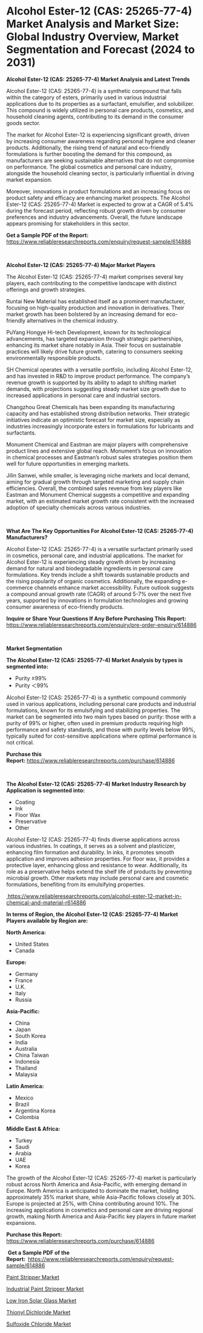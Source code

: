 <p><h1>Alcohol Ester-12 (CAS: 25265-77-4) Market Analysis and Market Size: Global Industry Overview, Market Segmentation and Forecast (2024 to 2031)</h1></p><p><strong>Alcohol Ester-12 (CAS: 25265-77-4) Market Analysis and Latest Trends</strong></p>
<p><p>Alcohol Ester-12 (CAS: 25265-77-4) is a synthetic compound that falls within the category of esters, primarily used in various industrial applications due to its properties as a surfactant, emulsifier, and solubilizer. This compound is widely utilized in personal care products, cosmetics, and household cleaning agents, contributing to its demand in the consumer goods sector.</p><p>The market for Alcohol Ester-12 is experiencing significant growth, driven by increasing consumer awareness regarding personal hygiene and cleaner products. Additionally, the rising trend of natural and eco-friendly formulations is further boosting the demand for this compound, as manufacturers are seeking sustainable alternatives that do not compromise on performance. The global cosmetics and personal care industry, alongside the household cleaning sector, is particularly influential in driving market expansion.</p><p>Moreover, innovations in product formulations and an increasing focus on product safety and efficacy are enhancing market prospects. The Alcohol Ester-12 (CAS: 25265-77-4) Market is expected to grow at a CAGR of 5.4% during the forecast period, reflecting robust growth driven by consumer preferences and industry advancements. Overall, the future landscape appears promising for stakeholders in this sector.</p></p>
<p><strong>Get a Sample PDF of the Report:&nbsp;</strong> <a href="https://www.reliableresearchreports.com/enquiry/request-sample/614886?utm_campaign=1512&utm_medium=2&utm_source=Github&utm_content=ia&utm_term=11122024&utm_id=alcohol-ester-12-cas-25265-77-4">https://www.reliableresearchreports.com/enquiry/request-sample/614886</a></p>
<p>&nbsp;</p>
<p><strong>Alcohol Ester-12 (CAS: 25265-77-4) Major Market Players</strong></p>
<p><p>The Alcohol Ester-12 (CAS: 25265-77-4) market comprises several key players, each contributing to the competitive landscape with distinct offerings and growth strategies. </p><p>Runtai New Material has established itself as a prominent manufacturer, focusing on high-quality production and innovation in derivatives. Their market growth has been bolstered by an increasing demand for eco-friendly alternatives in the chemical industry. </p><p>PuYang Hongye Hi-tech Development, known for its technological advancements, has targeted expansion through strategic partnerships, enhancing its market share notably in Asia. Their focus on sustainable practices will likely drive future growth, catering to consumers seeking environmentally responsible products.</p><p>SH Chemical operates with a versatile portfolio, including Alcohol Ester-12, and has invested in R&D to improve product performance. The company’s revenue growth is supported by its ability to adapt to shifting market demands, with projections suggesting steady market size growth due to increased applications in personal care and industrial sectors.</p><p>Changzhou Great Chemicals has been expanding its manufacturing capacity and has established strong distribution networks. Their strategic initiatives indicate an optimistic forecast for market size, especially as industries increasingly incorporate esters in formulations for lubricants and surfactants.</p><p>Monument Chemical and Eastman are major players with comprehensive product lines and extensive global reach. Monument’s focus on innovation in chemical processes and Eastman’s robust sales strategies position them well for future opportunities in emerging markets.</p><p>Jilin Sanwei, while smaller, is leveraging niche markets and local demand, aiming for gradual growth through targeted marketing and supply chain efficiencies. Overall, the combined sales revenue from key players like Eastman and Monument Chemical suggests a competitive and expanding market, with an estimated market growth rate consistent with the increased adoption of specialty chemicals across various industries.</p></p>
<p>&nbsp;</p>
<p><strong>What Are The Key Opportunities For Alcohol Ester-12 (CAS: 25265-77-4) Manufacturers?</strong></p>
<p><p>Alcohol Ester-12 (CAS: 25265-77-4) is a versatile surfactant primarily used in cosmetics, personal care, and industrial applications. The market for Alcohol Ester-12 is experiencing steady growth driven by increasing demand for natural and biodegradable ingredients in personal care formulations. Key trends include a shift towards sustainable products and the rising popularity of organic cosmetics. Additionally, the expanding e-commerce channels enhance market accessibility. Future outlook suggests a compound annual growth rate (CAGR) of around 5-7% over the next five years, supported by innovations in formulation technologies and growing consumer awareness of eco-friendly products.</p></p>
<p><strong>Inquire or Share Your Questions If Any Before Purchasing This Report:</strong> <a href="https://www.reliableresearchreports.com/enquiry/pre-order-enquiry/614886?utm_campaign=1512&utm_medium=2&utm_source=Github&utm_content=ia&utm_term=11122024&utm_id=alcohol-ester-12-cas-25265-77-4">https://www.reliableresearchreports.com/enquiry/pre-order-enquiry/614886</a></p>
<p>&nbsp;</p>
<p><strong>Market Segmentation</strong></p>
<p><strong>The Alcohol Ester-12 (CAS: 25265-77-4) Market Analysis by types is segmented into:</strong></p>
<p><ul><li>Purity ≥99%</li><li>Purity ＜99%</li></ul></p>
<p><p>Alcohol Ester-12 (CAS: 25265-77-4) is a synthetic compound commonly used in various applications, including personal care products and industrial formulations, known for its emulsifying and stabilizing properties. The market can be segmented into two main types based on purity: those with a purity of 99% or higher, often used in premium products requiring high performance and safety standards, and those with purity levels below 99%, typically suited for cost-sensitive applications where optimal performance is not critical.</p></p>
<p><strong>Purchase this Report:&nbsp;</strong><a href="https://www.reliableresearchreports.com/purchase/614886?utm_campaign=1512&utm_medium=2&utm_source=Github&utm_content=ia&utm_term=11122024&utm_id=alcohol-ester-12-cas-25265-77-4">https://www.reliableresearchreports.com/purchase/614886</a></p>
<p>&nbsp;</p>
<p><strong>The Alcohol Ester-12 (CAS: 25265-77-4) Market Industry Research by Application is segmented into:</strong></p>
<p><ul><li>Coating</li><li>Ink</li><li>Floor Wax</li><li>Preservative</li><li>Other</li></ul></p>
<p><p>Alcohol Ester-12 (CAS: 25265-77-4) finds diverse applications across various industries. In coatings, it serves as a solvent and plasticizer, enhancing film formation and durability. In inks, it promotes smooth application and improves adhesion properties. For floor wax, it provides a protective layer, enhancing gloss and resistance to wear. Additionally, its role as a preservative helps extend the shelf life of products by preventing microbial growth. Other markets may include personal care and cosmetic formulations, benefiting from its emulsifying properties.</p></p>
<p><a href="https://www.reliableresearchreports.com/alcohol-ester-12-market-in-chemical-and-material-r614886?utm_campaign=1512&utm_medium=2&utm_source=Github&utm_content=ia&utm_term=11122024&utm_id=alcohol-ester-12-cas-25265-77-4">&nbsp;https://www.reliableresearchreports.com/alcohol-ester-12-market-in-chemical-and-material-r614886</a></p>
<p><strong>In terms of Region, the Alcohol Ester-12 (CAS: 25265-77-4) Market Players available by Region are:</strong></p>
<p>
    <p> <strong> North America: </strong>
        <ul>
            <li>United States</li>
            <li>Canada</li>
        </ul>
        </p> 
    <p> <strong> Europe: </strong>
        <ul>
            <li>Germany</li>
            <li>France</li>
            <li>U.K.</li>
            <li>Italy</li>
            <li>Russia</li>
        </ul>
        </p> 
    <p> <strong> Asia-Pacific: </strong>
        <ul>
            <li>China</li>
            <li>Japan</li>
            <li>South Korea</li>
            <li>India</li>
            <li>Australia</li>
            <li>China Taiwan</li>
            <li>Indonesia</li>
            <li>Thailand</li>
            <li>Malaysia</li>
        </ul>
        </p> 
    <p> <strong> Latin America: </strong>
        <ul>
            <li>Mexico</li>
            <li>Brazil</li>
            <li>Argentina Korea</li>
            <li>Colombia</li>
        </ul>
        </p> 
    <p> <strong> Middle East & Africa: </strong>
        <ul>
            <li>Turkey</li>
            <li>Saudi</li>
            <li>Arabia</li>
            <li>UAE</li>
            <li>Korea</li>
        </ul>
    </p>
    </p>
<p><p>The growth of the Alcohol Ester-12 (CAS: 25265-77-4) market is particularly robust across North America and Asia-Pacific, with emerging demand in Europe. North America is anticipated to dominate the market, holding approximately 35% market share, while Asia-Pacific follows closely at 30%. Europe is projected at 25%, with China contributing around 10%. The increasing applications in cosmetics and personal care are driving regional growth, making North America and Asia-Pacific key players in future market expansions.</p></p>
<p><strong>Purchase this Report: </strong><a href="https://www.reliableresearchreports.com/purchase/614886?utm_campaign=1512&utm_medium=2&utm_source=Github&utm_content=ia&utm_term=11122024&utm_id=alcohol-ester-12-cas-25265-77-4">https://www.reliableresearchreports.com/purchase/614886</a></p>
<p>&nbsp;<strong>Get a Sample PDF of the Report:&nbsp;&nbsp;</strong><a href="https://www.reliableresearchreports.com/enquiry/request-sample/614886?utm_campaign=1512&utm_medium=2&utm_source=Github&utm_content=ia&utm_term=11122024&utm_id=alcohol-ester-12-cas-25265-77-4">https://www.reliableresearchreports.com/enquiry/request-sample/614886</a></p>
<p><strong></strong></p>
<p><p><a href="https://www.linkedin.com/pulse/market-dynamics-trends-in-depth-look-paint-stripper-gctjc?utm_campaign=1512&utm_medium=2&utm_source=Github&utm_content=ia&utm_term=11122024&utm_id=alcohol-ester-12-cas-25265-77-4">Paint Stripper Market</a></p><p><a href="https://www.linkedin.com/pulse/industrial-paint-stripper-market-overview-components-application-8xktc?utm_campaign=1512&utm_medium=2&utm_source=Github&utm_content=ia&utm_term=11122024&utm_id=alcohol-ester-12-cas-25265-77-4">Industrial Paint Stripper Market</a></p><p><a href="https://www.linkedin.com/pulse/unlocking-insights-low-iron-solar-glass-market-2024-2031-c129c?utm_campaign=1512&utm_medium=2&utm_source=Github&utm_content=ia&utm_term=11122024&utm_id=alcohol-ester-12-cas-25265-77-4">Low Iron Solar Glass Market</a></p><p><a href="https://www.linkedin.com/pulse/in-depth-evaluation-thionyl-dichloride-market-amacro-overview-cpcfc?utm_campaign=1512&utm_medium=2&utm_source=Github&utm_content=ia&utm_term=11122024&utm_id=alcohol-ester-12-cas-25265-77-4">Thionyl Dichloride Market</a></p><p><a href="https://www.linkedin.com/pulse/sulfoxide-chloride-market-analysis-2024-2031-projected-soerc?utm_campaign=1512&utm_medium=2&utm_source=Github&utm_content=ia&utm_term=11122024&utm_id=alcohol-ester-12-cas-25265-77-4">Sulfoxide Chloride Market</a></p></p>